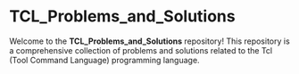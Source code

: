 # TCL_Problems_and_Solutions

Welcome to the **TCL_Problems_and_Solutions** repository! This repository is a comprehensive collection of problems and solutions related to the Tcl (Tool Command Language) programming language. 

